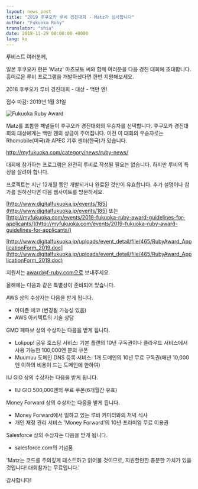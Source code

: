 ```yaml
---
layout: news_post
title: "2019 후쿠오카 루비 경진대회 - Matz가 심사합니다"
author: "Fukuoka Ruby"
translator: "shia"
date: 2018-11-29 00:00:00 +0000
lang: ko
---
```


루비스트 여러분께,

일본 후쿠오카 현은 'Matz' 마츠모토 씨와 함께 여러분을 다음 경진 대회에 초대합니다. 흥미로운 루비 프로그램을 개발하셨다면 한번 지원해보세요.

2018 후쿠오카 루비 경진대회 - 대상 - 백만 엔!

접수 마감: 2019년 1월 31일

![Fukuoka Ruby Award](http://www.digitalfukuoka.jp/javascripts/kcfinder/upload/images/fukuokarubyaward2017.png)

Matz를 포함한 패널들이 후쿠오카 경진대회의 우승자를 선택합니다. 후쿠오카 경진대회의 대상에게는 백만 엔의 상금이 주어집니다. 이전 이 대회의 우승자로는 Rhomobile(미국)과 APEC 기후 센터(한국)가 있습니다.

<http://myfukuoka.com/category/news/ruby-news/>

대회에 참가하는 프로그램은 완전히 루비로 작성될 필요는 없습니다. 하지만 루비의 특징을 살려야 합니다.

프로젝트는 지난 12개월 동안 개발되거나 완료된 것만이 유효합니다. 추가 설명이나 참가를 원하신다면 다음 웹사이트를 방문하세요.

[http://www.digitalfukuoka.jp/events/185](http://www.digitalfukuoka.jp/events/185)
또는
[http://myfukuoka.com/events/2019-fukuoka-ruby-award-guidelines-for-applicants/](http://myfukuoka.com/events/2019-fukuoka-ruby-award-guidelines-for-applicants/)

[http://www.digitalfukuoka.jp/uploads/event_detail/file/465/RubyAward_ApplicationForm_2019.doc](http://www.digitalfukuoka.jp/uploads/event_detail/file/465/RubyAward_ApplicationForm_2019.doc)

지원서는 award@f-ruby.com으로 보내주세요.

올해에는 다음과 같은 특별상이 준비되어 있습니다.

AWS 상의 수상자는 다음을 받게 됩니다.

* 아마존 에코 (변경될 가능성 있음)
* AWS 아키텍트의 기술 상담

GMO 페파보 상의 수상자는 다음을 받게 됩니다.

* Lolipop! 공유 호스팅 서비스: 기본 플랜의 10년 구독권이나 클라우드 서비스에서 사용 가능한 100,000엔 분의 쿠폰
* Muumuu 도메인 DNS 등록 서비스: 1개 도메인의 10년 무료 구독권(매년 10,000엔 이하의 비용이 드는 도메인에 한하여)

IIJ GIO 상의 수상자는 다음을 받게 됩니다.

* IIJ GIO 500,000엔의 무료 쿠폰(6개월간 유효)

Money Forward 상의 수상자는 다음을 받게 됩니다.

* Money Forward에서 일하고 있는 루비 커미터와의 저녁 식사
* 개인 재정 관리 서비스 'Money Forward'의 10년 프리미엄 무료 이용권

Salesforce 상의 수상자는 다음을 받게 됩니다.

* salesforce.com의 기념품

'Matz는 코드를 주의깊게 테스트하고 읽어볼 것이므로, 지원할만한 충분한 가치가 있을 것입니다! 대회참가는 무료입니다.'

감사합니다!
